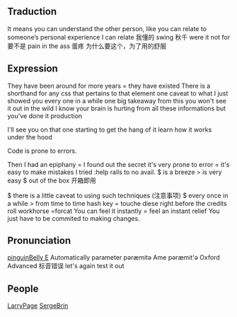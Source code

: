 ## Traduction
It means you can understand the other person, like you can relate to someone’s personal experience  I can relate 我懂的
swing 秋千
were it not for 要不是
pain in the ass 蛋疼   为什么要这个，为了用的舒服

## Expression
They have been around for more years = they have existed
There is a shorthand for
any css that pertains to that element
one caveat to what I just showed you
every one in a while
one big takeaway from this
you won't see it out in the wild
I know your brain is hurting from all these informations but you've done it
production

I'll see you on that one
starting to get the hang of it
learn how it works under the hood

Code is prone to errors.

Then I had an epiphany = I found out the secret
it's very prone to error = it's easy to make mistakes
I tried :help rails to no avail.
$ is a breeze > is very easy
$ out of the box   开箱即用

$ there is a little caveat to using such techniques (注意事项)
$ every once in a while > from time to time
hash key = touche diese
right before the credits roll
workhorse =forcat
You can feel it instantly = feel an instant relief
You just have to be commited to making changes.
## Pronunciation
[pinguinBelly E](https://learn.freecodecamp.org/responsive-web-design/basic-css/change-a-variable-for-a-specific-area)
Automatically
parameter pəræmitə    Ame pəræmit'ə  Oxford Advanced 标音错误
let's again test it out

## People
[LarryPage](https://en.wikipedia.org/wiki/Larry_Page)
[SergeBrin](https://en.wikipedia.org/wiki/Sergey_Brin)

